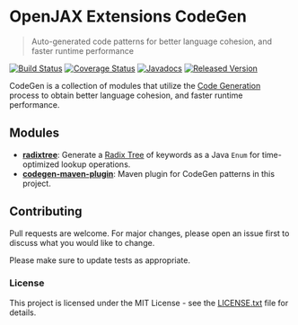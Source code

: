 # OpenJAX Extensions CodeGen

> Auto-generated code patterns for better language cohesion, and faster runtime performance

[![Build Status](https://travis-ci.org/openjax/ext-codegen.png)](https://travis-ci.org/openjax/ext-codegen)
[![Coverage Status](https://coveralls.io/repos/github/openjax/ext-codegen/badge.svg)](https://coveralls.io/github/openjax/ext-codegen)
[![Javadocs](https://www.javadoc.io/badge/org.openjax.ext.codegen/codegen.svg)](https://www.javadoc.io/doc/org.openjax.ext.codegen/codegen)
[![Released Version](https://img.shields.io/maven-central/v/org.openjax.ext.codegen/codegen.svg)](https://mvnrepository.com/artifact/org.openjax.ext.codegen/codegen)

CodeGen is a collection of modules that utilize the [Code Generation][codegen] process to obtain better language cohesion, and faster runtime performance.

## Modules

* **[radixtree][radixtree]**: Generate a [Radix Tree][radix-tree] of keywords as a Java `Enum` for time-optimized lookup operations.
* **[codegen-maven-plugin][maven-plugin]**: Maven plugin for CodeGen patterns in this project.

## Contributing

Pull requests are welcome. For major changes, please open an issue first to discuss what you would like to change.

Please make sure to update tests as appropriate.

### License

This project is licensed under the MIT License - see the [LICENSE.txt](LICENSE.txt) file for details.

[radixtree]: /radixtree
[maven-plugin]: /maven-plugin

[codegen]: https://en.wikipedia.org/wiki/Code_generation_(compiler)
[radix-tree]: https://en.wikipedia.org/wiki/Radix_tree